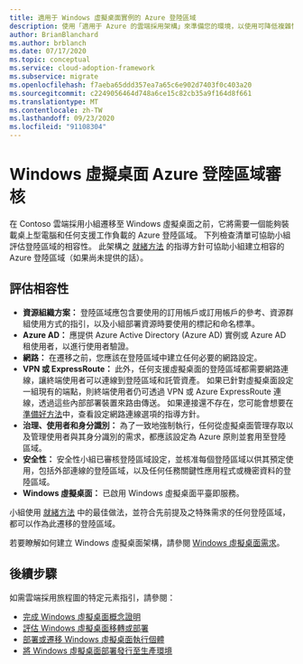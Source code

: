 ```yaml
---
title: 適用于 Windows 虛擬桌面實例的 Azure 登陸區域
description: 使用「適用于 Azure 的雲端採用架構」來準備您的環境，以使用可降低複雜性並將遷移程式標準化的最佳作法來進行虛擬桌面遷移。
author: BrianBlanchard
ms.author: brblanch
ms.date: 07/17/2020
ms.topic: conceptual
ms.service: cloud-adoption-framework
ms.subservice: migrate
ms.openlocfilehash: f7aeba65ddd357ea7a65c6e902d7403f0c403a20
ms.sourcegitcommit: c2249056464d748a6ce15c82cb35a9f164d8f661
ms.translationtype: MT
ms.contentlocale: zh-TW
ms.lasthandoff: 09/23/2020
ms.locfileid: "91108304"
---
```

# <a name="windows-virtual-desktop-azure-landing-zone-review"></a>Windows 虛擬桌面 Azure 登陸區域審核

在 Contoso 雲端採用小組遷移至 Windows 虛擬桌面之前，它將需要一個能夠裝載桌上型電腦和任何支援工作負載的 Azure 登陸區域。 下列檢查清單可協助小組評估登陸區域的相容性。 此架構之 [就緒方法](../../ready/index.md) 的指導方針可協助小組建立相容的 Azure 登陸區域（如果尚未提供的話）。

## <a name="evaluate-compatibility"></a>評估相容性

- **資源組織方案：** 登陸區域應包含要使用的訂用帳戶或訂用帳戶的參考、資源群組使用方式的指引，以及小組部署資源時要使用的標記和命名標準。
- **Azure AD：** 應提供 Azure Active Directory (Azure AD) 實例或 Azure AD 租使用者，以進行使用者驗證。
- **網路：** 在遷移之前，您應該在登陸區域中建立任何必要的網路設定。
- **VPN 或 ExpressRoute：** 此外，任何支援虛擬桌面的登陸區域都需要網路連線，讓終端使用者可以連線到登陸區域和託管資產。 如果已針對虛擬桌面設定一組現有的端點，則終端使用者仍可透過 VPN 或 Azure ExpressRoute 連線，透過這些內部部署裝置來路由傳送。 如果連接還不存在，您可能會想要在 [準備好方法](../../ready/index.md)中，查看設定網路連線選項的指導方針。
- **治理、使用者和身分識別：** 為了一致地強制執行，任何從虛擬桌面管理存取以及管理使用者與其身分識別的需求，都應該設定為 Azure 原則並套用至登陸區域。
- **安全性：** 安全性小組已審核登陸區域設定，並核准每個登陸區域以供其預定使用，包括外部連線的登陸區域，以及任何任務關鍵性應用程式或機密資料的登陸區域。
- **Windows 虛擬桌面：** 已啟用 Windows 虛擬桌面平臺即服務。 <!-- TODO: Add link to enable the service. -->

小組使用 [就緒方法](../../ready/index.md) 中的最佳做法，並符合先前提及之特殊需求的任何登陸區域，都可以作為此遷移的登陸區域。

若要瞭解如何建立 Windows 虛擬桌面架構，請參閱 [Windows 虛擬桌面需求](/azure/virtual-desktop/overview#requirements)。

## <a name="next-steps"></a>後續步驟

如需雲端採用旅程圖的特定元素指引，請參閱：

- [完成 Windows 虛擬桌面概念證明](./proof-of-concept.md)
- [評估 Windows 虛擬桌面移轉或部署](./migrate-assess.md)
- [部署或遷移 Windows 虛擬桌面執行個體](./migrate-deploy.md)
- [將 Windows 虛擬桌面部署發行至生產環境](./migrate-release.md)
